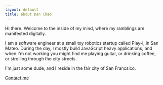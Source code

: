```yaml
---
layout: default
title: about Dan Chao
---
```



Hi there. Welcome to the inside of my mind, where my ramblings are manifested digitally.

I am a software engineer at a small toy robotics startup called Play-i, in San Mateo. During the day, I mostly build JavaScript heavy applications, and when I'm not working you might find me playing guitar, or drinking coffee, or strolling through the city streets.

I'm just some dude, and I reside in the fair city of San Francsico.

[Contact me](mailto:daniel.h.chao@gmail.com)
